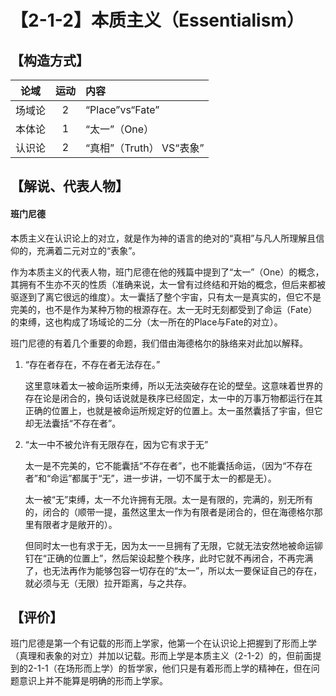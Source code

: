 # 【2-1-2】本质主义（Essentialism）
## 【构造方式】
|  论域  | 运动 | 内容                     |
| :----: | :--: | :----------------------- |
| 场域论 |  2   | “Place”vs“Fate”          |
| 本体论 |  1   | “太一”（One）            |
| 认识论 |  2   | “真相”（Truth） VS“表象” |

## 【解说、代表人物】

#### 班门尼德

本质主义在认识论上的对立，就是作为神的语言的绝对的“真相”与凡人所理解且信仰的，充满着二元对立的“表象”。

作为本质主义的代表人物，班门尼德在他的残篇中提到了“太一”（One）的概念，其拥有不生亦不灭的性质（准确来说，太一曾有过终结和开始的概念，但后来都被驱逐到了离它很远的维度）。太一囊括了整个宇宙，只有太一是真实的，但它不是完美的，也不是作为某种万物的根源存在。太一无时无刻都受到了命运（Fate）的束缚，这也构成了场域论的二分（太一所在的Place与Fate的对立）。

班门尼德的有着几个重要的命题，我们借由海德格尔的脉络来对此加以解释。

1. “存在者存在，不存在者无法存在。”

   这里意味着太一被命运所束缚，所以无法突破存在论的壁垒。这意味着世界的存在论是闭合的，换句话说就是秩序已经固定，太一中的万事万物都运行在其正确的位置上，也就是被命运所规定好的位置上。太一虽然囊括了宇宙，但它却无法囊括“不存在者”。

2. “太一中不被允许有无限存在，因为它有求于无”

   太一是不完美的，它不能囊括“不存在者”，也不能囊括命运，（因为“不存在者”和“命运”都属于“无”，进一步讲，一切不属于太一的都是无）。

   太一被“无”束缚，太一不允许拥有无限。太一是有限的，完满的，别无所有的，闭合的（顺带一提，虽然这里太一作为有限者是闭合的，但在海德格尔那里有限者才是敞开的）。

   但同时太一也有求于无，因为太一一旦拥有了无限，它就无法安然地被命运铆钉在“正确的位置上”，然后架设起整个秩序，此时它就不再闭合，不再完满了，也无法再作为能够包容一切存在的“太一”，所以太一要保证自己的存在，就必须与无（无限）拉开距离，与之共存。

## 【评价】

班门尼德是第一个有记载的形而上学家，他第一个在认识论上把握到了形而上学（真理和表象的对立）并加以记载。形而上学是本质主义（2-1-2）的，但前面提到的2-1-1（在场形而上学）的哲学家，他们只是有着形而上学的精神在，但在问题意识上并不能算是明确的形而上学家。

